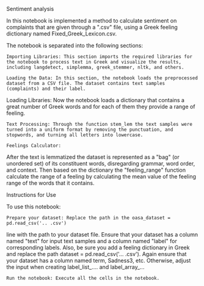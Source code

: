 Sentiment analysis

In this notebook is implemented a method to calculate sentiment on complaints that are given through a ".csv" file, using a Greek feeling dictionary named Fixed_Greek_Lexicon.csv.

The notebook is separated into the following sections:

    Importing Libraries: This section imports the required libraries for the notebook to process text in Greek and visualize the results, including langdetect, simplemma, greek_stemmer, nltk, and others.

    Loading the Data: In this section, the notebook loads the preprocessed dataset from a CSV file. The dataset contains text samples (complaints) and their label.

Loading Libraries: Now the notebook loads a dictionary that contains a great number of Greek words and for each of them they provide a range of feeling.

    Text Processing: Through the function stem_lem the text samples were turned into a uniform format by removing the punctuation, and stopwords, and turning all letters into lowercase.

    Feelings Calculator: 
After the text is lemmatized the dataset is represented as a "bag" (or unordered set) of its constituent words, disregarding grammar, word order, and context. 
Then based on the dictionary the "feeling_range"  function calculate the range of a feeling by calculating the mean value of the feeling range of the words that it contains.

Instructions for Use

To use this notebook:

    Prepare your dataset: Replace the path in the oasa_dataset = pd.read_csv('.. .csv')
 line with the path to your dataset file. Ensure that your dataset has a column named "text" for input text samples and a column named "label" for corresponding labels. 
Also, be sure you add a feeling dictionary in Greek and replace the path dataset = pd.read_csv('... .csv'). Again ensure that your dataset has a column named term, Sadness3, etc.
 Otherwise, adjust the input when creating label_list_.... and label_array_...

    Run the notebook: Execute all the cells in the notebook.
